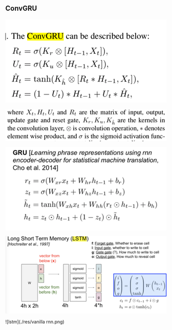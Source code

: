 ## ConvGRU

### ![ConvGRU](./res/ConvGRU.png)



![ConvGRu2](./res/ConvGRu2.png)



![GRU](./res/GRU.png)

![lstm](./res/lstm.png)

![lstm](./res/vanilla rnn.png)